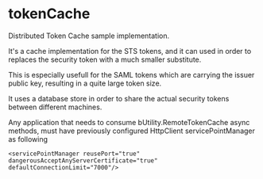 # tokenCache
Distributed Token Cache sample implementation.

It's a cache implementation for the STS tokens, and it can used in order to replaces the security token with a much smaller substitute. 

This is especially usefull for the SAML tokens which are carrying the issuer public key, resulting in a quite large token size.

It uses a database store in order to share the actual security tokens between different machines.

Any application that needs to consume bUtility.RemoteTokenCache async methods, must have previously configured HttpClient servicePointManager as following
```
<servicePointManager reusePort="true" dangerousAcceptAnyServerCertificate="true" defaultConnectionLimit="7000"/>
```